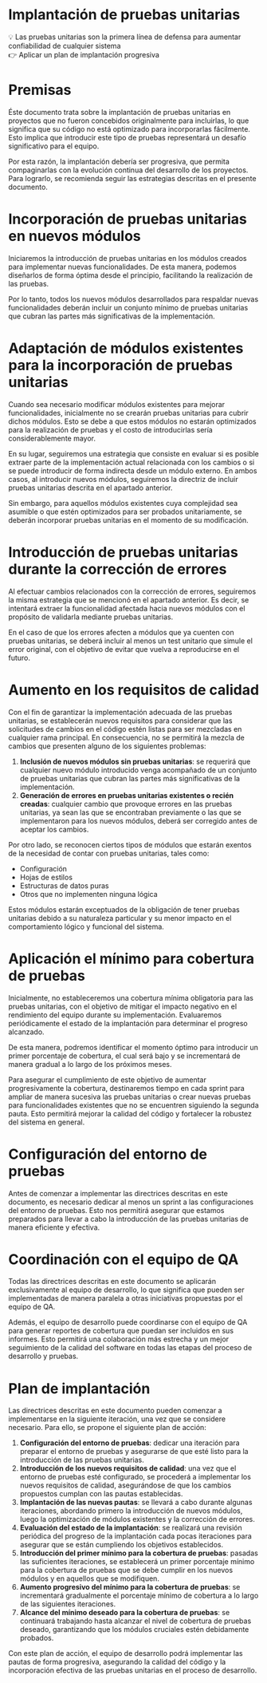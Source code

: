 # Implantación de pruebas unitarias

<aside>
💡 Las pruebas unitarias son la primera línea de defensa para aumentar confiabilidad de cualquier sistema

</aside>

<aside>
👉 Aplicar un plan de implantación progresiva

</aside>

# Premisas

Éste documento trata sobre la implantación de pruebas unitarias en proyectos que no fueron concebidos originalmente para incluirlas, lo que significa que su código no está optimizado para incorporarlas fácilmente. Esto implica que introducir este tipo de pruebas representará un desafío significativo para el equipo.

Por esta razón, la implantación debería ser progresiva, que permita compaginarlas con la evolución continua del desarrollo de los proyectos. Para lograrlo, se recomienda seguir las estrategias descritas en el presente documento.

# **Incorporación de pruebas unitarias en nuevos módulos**

Iniciaremos la introducción de pruebas unitarias en los módulos creados para implementar nuevas funcionalidades. De esta manera, podemos diseñarlos de forma óptima desde el principio, facilitando la realización de las pruebas.

Por lo tanto, todos los nuevos módulos desarrollados para respaldar nuevas funcionalidades deberán incluir un conjunto mínimo de pruebas unitarias que cubran las partes más significativas de la implementación.

# Adaptación de m**ódulos existentes para la incorporación de pruebas unitarias**

Cuando sea necesario modificar módulos existentes para mejorar funcionalidades, inicialmente no se crearán pruebas unitarias para cubrir dichos módulos. Esto se debe a que estos módulos no estarán optimizados para la realización de pruebas y el costo de introducirlas sería considerablemente mayor.

En su lugar, seguiremos una estrategia que consiste en evaluar si es posible extraer parte de la implementación actual relacionada con los cambios o si se puede introducir de forma indirecta desde un módulo externo. En ambos casos, al introducir nuevos módulos, seguiremos la directriz de incluir pruebas unitarias descrita en el apartado anterior.

Sin embargo, para aquellos módulos existentes cuya complejidad sea asumible o que estén optimizados para ser probados unitariamente, se deberán incorporar pruebas unitarias en el momento de su modificación.

# Introducción de pruebas unitarias durante la corrección de errores

Al efectuar cambios relacionados con la corrección de errores, seguiremos la misma estrategia que se mencionó en el apartado anterior. Es decir, se intentará extraer la funcionalidad afectada hacia nuevos módulos con el propósito de validarla mediante pruebas unitarias.

En el caso de que los errores afecten a módulos que ya cuenten con pruebas unitarias, se deberá incluir al menos un test unitario que simule el error original, con el objetivo de evitar que vuelva a reproducirse en el futuro.

# Aumento en los requisitos de calidad

Con el fin de garantizar la implementación adecuada de las pruebas unitarias, se establecerán nuevos requisitos para considerar que las solicitudes de cambios en el código estén listas para ser mezcladas en cualquier rama principal. En consecuencia, no se permitirá la mezcla de cambios que presenten alguno de los siguientes problemas:

1. **Inclusión de nuevos módulos sin pruebas unitarias**: se requerirá que cualquier nuevo módulo introducido venga acompañado de un conjunto de pruebas unitarias que cubran las partes más significativas de la implementación.
2. **Generación de errores en pruebas unitarias existentes o recién creadas**: cualquier cambio que provoque errores en las pruebas unitarias, ya sean las que se encontraban previamente o las que se implementaron para los nuevos módulos, deberá ser corregido antes de aceptar los cambios.

Por otro lado, se reconocen ciertos tipos de módulos que estarán exentos de la necesidad de contar con pruebas unitarias, tales como:

- Configuración
- Hojas de estilos
- Estructuras de datos puras
- Otros que no implementen ninguna lógica

Estos módulos estarán exceptuados de la obligación de tener pruebas unitarias debido a su naturaleza particular y su menor impacto en el comportamiento lógico y funcional del sistema.

# Aplicación el mínimo para cobertura de pruebas

Inicialmente, no estableceremos una cobertura mínima obligatoria para las pruebas unitarias, con el objetivo de mitigar el impacto negativo en el rendimiento del equipo durante su implementación. Evaluaremos periódicamente el estado de la implantación para determinar el progreso alcanzado.

De esta manera, podremos identificar el momento óptimo para introducir un primer porcentaje de cobertura, el cual será bajo y se incrementará de manera gradual a lo largo de los próximos meses.

Para asegurar el cumplimiento de este objetivo de aumentar progresivamente la cobertura, destinaremos tiempo en cada sprint para ampliar de manera sucesiva las pruebas unitarias o crear nuevas pruebas para funcionalidades existentes que no se encuentren siguiendo la segunda pauta. Esto permitirá mejorar la calidad del código y fortalecer la robustez del sistema en general.

# Configuración del entorno de pruebas

Antes de comenzar a implementar las directrices descritas en este documento, es necesario dedicar al menos un sprint a las configuraciones del entorno de pruebas. Esto nos permitirá asegurar que estamos preparados para llevar a cabo la introducción de las pruebas unitarias de manera eficiente y efectiva.

# Coordinación con el equipo de QA

Todas las directrices descritas en este documento se aplicarán exclusivamente al equipo de desarrollo, lo que significa que pueden ser implementadas de manera paralela a otras iniciativas propuestas por el equipo de QA.

Además, el equipo de desarrollo puede coordinarse con el equipo de QA para generar reportes de cobertura que puedan ser incluidos en sus informes. Esto permitirá una colaboración más estrecha y un mejor seguimiento de la calidad del software en todas las etapas del proceso de desarrollo y pruebas.

# Plan de implantación

Las directrices descritas en este documento pueden comenzar a implementarse en la siguiente iteración, una vez que se considere necesario. Para ello, se propone el siguiente plan de acción:

1. **Configuración del entorno de pruebas**: dedicar una iteración para preparar el entorno de pruebas y asegurarse de que esté listo para la introducción de las pruebas unitarias.
2. **Introducción de los nuevos requisitos de calidad**: una vez que el entorno de pruebas esté configurado, se procederá a implementar los nuevos requisitos de calidad, asegurándose de que los cambios propuestos cumplan con las pautas establecidas.
3. **Implantación de las nuevas pautas**: se llevará a cabo durante algunas iteraciones, abordando primero la introducción de nuevos módulos, luego la optimización de módulos existentes y la corrección de errores.
4. **Evaluación del estado de la implantación**: se realizará una revisión periódica del progreso de la implantación cada pocas iteraciones para asegurar que se están cumpliendo los objetivos establecidos.
5. **Introducción del primer mínimo para la cobertura de pruebas**: pasadas las suficientes iteraciones, se establecerá un primer porcentaje mínimo para la cobertura de pruebas que se debe cumplir en los nuevos módulos y en aquellos que se modifiquen.
6. **Aumento progresivo del mínimo para la cobertura de pruebas**: se incrementará gradualmente el porcentaje mínimo de cobertura a lo largo de las siguientes iteraciones.
7. **Alcance del mínimo deseado para la cobertura de pruebas**: se continuará trabajando hasta alcanzar el nivel de cobertura de pruebas deseado, garantizando que los módulos cruciales estén debidamente probados.

Con este plan de acción, el equipo de desarrollo podrá implementar las pautas de forma progresiva, asegurando la calidad del código y la incorporación efectiva de las pruebas unitarias en el proceso de desarrollo.